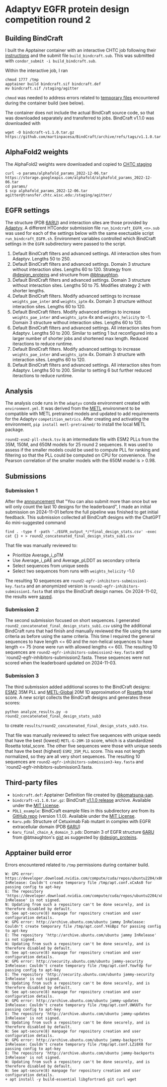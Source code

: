 # Adaptyv EGFR protein design competition round 2

## Building BindCraft
I built the Apptainer container with an interactive CHTC job following their [instructions](https://chtc.cs.wisc.edu/uw-research-computing/apptainer-htc) and the submit file `build_bindcraft.sub`.
This was submitted with `condor_submit -i build_bindcraft.sub`.

Within the interactive job, I ran
```
chmod 1777 /tmp
apptainer build bindcraft.sif bindcraft.def
mv bindcraft.sif /staging/agitter
```
`chmod` was needed to address errors related to [temporary files](https://superuser.com/questions/1496529/sudo-apt-get-update-couldnt-create-temporary-file) encountered during the container build (see below).

The container does not include the actual BindCraft source code, so that was downloaded separately and transferred to jobs.
BindCraft v1.1.0 was downloaded with
```
wget -O bindcraft-v1.1.0.tar.gz https://github.com/martinpacesa/BindCraft/archive/refs/tags/v1.1.0.tar.gz
```

## AlphaFold2 weights
The AlphaFold2 weights were downloaded and copied to [CHTC staging](https://chtc.cs.wisc.edu/uw-research-computing/file-avail-largedata.html)
```
curl -o params/alphafold_params_2022-12-06.tar https://storage.googleapis.com/alphafold/alphafold_params_2022-12-06.tar
cd params/
$ scp alphafold_params_2022-12-06.tar agitter@transfer.chtc.wisc.edu:/staging/agitter/
```

## EGFR settings
The structure (PDB [6ARU](https://www.rcsb.org/structure/6aru)) and interaction sites are those provided by [Adaptyv](https://design.adaptyvbio.com/).
A different HTCondor submission file `run_bindcraft_EGFR_<n>.sub` was used for each of the settings below with the same exectuable script `run_bindcraft_EGFR.sh`.
Environment variables controlled which BindCraft settings in the `EGFR` subdirectory were passed to the script.
1. Default BindCraft filters and advanced settings. All interaction sites from Adaptyv. Lengths 50 to 250.
2. Default BindCraft filters and advanced settings. Domain 3 structure without interaction sites. Lengths 60 to 120. Strategy from [@design_proteins](https://x.com/design_proteins/status/1851295516564525515) and structure from [@btnaughton](https://x.com/btnaughton/status/1851436952446537980).
3. Default BindCraft filters and advanced settings. Domain 3 structure without interaction sites. Lengths 50 to 75. Modifies strategy 2 with shorter lengths.
4. Default BindCraft filters. Modify advanced settings to increase `weights_pae_inter` and `weights_iptm` 4x. Domain 3 structure without interaction sites. Lengths 60 to 120.
5. Default BindCraft filters. Modify advanced settings to increase `weights_pae_inter` and `weights_iptm` 4x and `weights_helicity` to -1. Domain 3 structure without interaction sites. Lengths 60 to 120.
6. Default BindCraft filters and advanced settings. All interaction sites from Adaptyv. Lengths 50 to 200. Similar to setting 1 but reconfigured into a larger number of shorter jobs and shortened max length. Reduced iteractions to reduce runtime.
7. Default BindCraft filters. Modify advanced settings to increase `weights_pae_inter` and `weights_iptm` 4x. Domain 3 structure with interaction sites. Lengths 60 to 120.
8. Default BindCraft filters and advanced settings. All interaction sites from Adaptyv. Lengths 50 to 200. Similar to setting 6 but further reduced iteractions to reduce runtime.

## Analysis
The analysis code runs in the `adaptyv` conda environment created with `environment.yml`.
It was derived from the [METL](https://github.com/gitter-lab/metl/blob/9912989380ebe1246a2e35a92488e424d7ae571b/environment.yml) environment to be compatible with METL pretrained models and updated to add requirements for the Adaptyv `competition_metrics`.
After creating and activating the environment, `pip install metl-pretrained/` to install the local METL package.

`round2-esm2-pll-check.tsv` is an intermediate file with ESM2 PLLs from the 35M, 150M, and 650M models for 25 round 2 sequences.
It was used to assess if the smaller models could be used to compute PLL for ranking and filtering so that the PLL could be computed on CPU for convenience.
The Pearson correlation of the smaller models with the 650M model is > 0.98.

## Submissions
### Submission 1
After the [announcement](https://x.com/adaptyvbio/status/1852435680506355823) that "You can also submit more than once but we will only count the last 10 designs for the leaderboard", I made an initial submission on 2024-11-01 before the full pipeline was finished to get initial feedback.
This submission collected all BindCraft designs with the ChatGPT 4o mini-suggested command
```
find . -type f -path './EGFR_output_*/*final_design_stats.csv' -exec cat {} + > round2_concatenated_final_design_stats_sub1.csv
```
That file was manually reviewed to:
- Prioritize Average_i_pTM
- Use Average_i_pAE and Average_pLDDT as secondary criteria
- Select sequences from unique seeds
- Select two sequences from runs with `weights_helicity` -1.0

The resulting 10 sequences are `round2-egfr-inhibitors-submission1-key.fasta` and an anonymized version is `round2-egfr-inhibitors-submission1.fasta` that strips the BindCraft design names.
On 2024-11-02, the results were [saved](results/round2-egfr-inhibitors-submission1-leaderboard-2024-11-02.png).

### Submission 2
The second submission focused on short sequences. I generated `round2_concatenated_final_design_stats_sub1.csv` using the additional BindCraft runs that had finish and manually reviewed the file using the same criteria as before using the same criteria.
This time I required the general sequences to have length <= 60 and the non-helical sequences to have length <= 75 (none were run with allowed lengths <= 60).
The resulting 10 sequences are `round2-egfr-inhibitors-submission2-key.fasta` and `round2-egfr-inhibitors-submission2.fasta.
These sequences were not scored when the leaderboard updated on 2024-11-03.

### Submission 3
The third submission added additional scores to the BindCraft designs: [ESM2](https://github.com/facebookresearch/esm) 35M PLL and [METL-Global](https://github.com/gitter-lab/metl-pretrained) 20M 1D approximation of [Rosetta](https://rosettacommons.org/) total score.
A new script collects the BindCraft designs and generates these scores:
```
python analyze_results.py -o round2_concatenated_final_design_stats_sub3
```
to create `results/round2_concatenated_final_design_stats_sub3.tsv`.

That file was manually reviewed to select five sequences with unique seeds that have the best (lowest) `METL-G-20M-1D` score, which is a standardized Rosetta total_score.
The other five sequences were those with unique seeds that have the best (highest) `ESM2_35M_PLL` score.
This was not length normalized, so they are all very short sequences.
The resulting 10 sequences are `round2-egfr-inhibitors-submission3-key.fasta` and `round2-egfr-inhibitors-submission3.fasta.

## Third-party files
- `bindcraft.def`: Apptainer Definition file created by [@komatsuna-san](https://github.com/martinpacesa/BindCraft/issues/23#issuecomment-2408333526).
- `bindcraft-v1.1.0.tar.gz`: BindCraft [v1.1.0 release](https://github.com/martinpacesa/BindCraft/releases/tag/v1.1.0) archive. Available under the [MIT License](https://github.com/martinpacesa/BindCraft/blob/main/LICENSE).
- `PDL1_example`: BindCraft example files in this subdirectory are from its [GitHub repo](https://github.com/martinpacesa/BindCraft/tree/d2d3cd0b5d6b02d12d24afa59e640717e36f552c) (version 1.1.0). Available under the [MIT License](https://github.com/martinpacesa/BindCraft/blob/main/LICENSE).
- `6aru.pdb`: Structure of Cetuximab Fab mutant in complex with EGFR extracellular domain (PDB [6ARU](https://www.rcsb.org/structure/6aru))
- `6aru_final_chain_A_domain_3.pdb`: Domain 3 of EGFR structure [6ARU](https://www.rcsb.org/structure/6aru) from @btnaughton's [gist](https://gist.github.com/hgbrian/affd44dc63c6fb01a5a9620c24c74b26) as suggested by [@design_proteins](https://x.com/design_proteins/status/1851308130392473919).

## Apptainer build error
Errors encountered related to `/tmp` permissions during container build.
```
W: GPG error: https://developer.download.nvidia.com/compute/cuda/repos/ubuntu2204/x86_64  InRelease: Couldn't create temporary file /tmp/apt.conf.xCxAs0 for passing config to apt-key
E: The repository 'https://developer.download.nvidia.com/compute/cuda/repos/ubuntu2204/x86_64  InRelease' is not signed.
N: Updating from such a repository can't be done securely, and is therefore disabled by default.
N: See apt-secure(8) manpage for repository creation and user configuration details.
W: GPG error: http://archive.ubuntu.com/ubuntu jammy InRelease: Couldn't create temporary file /tmp/apt.conf.Y4sBpz for passing config to apt-key
E: The repository 'http://archive.ubuntu.com/ubuntu jammy InRelease' is not signed.
N: Updating from such a repository can't be done securely, and is therefore disabled by default.
N: See apt-secure(8) manpage for repository creation and user configuration details.
W: GPG error: http://security.ubuntu.com/ubuntu jammy-security InRelease: Couldn't create temporary file /tmp/apt.conf.Yowfdp for passing config to apt-key
E: The repository 'http://security.ubuntu.com/ubuntu jammy-security InRelease' is not signed.
N: Updating from such a repository can't be done securely, and is therefore disabled by default.
N: See apt-secure(8) manpage for repository creation and user configuration details.
W: GPG error: http://archive.ubuntu.com/ubuntu jammy-updates InRelease: Couldn't create temporary file /tmp/apt.conf.UWUUTx for passing config to apt-key
E: The repository 'http://archive.ubuntu.com/ubuntu jammy-updates InRelease' is not signed.
N: Updating from such a repository can't be done securely, and is therefore disabled by default.
N: See apt-secure(8) manpage for repository creation and user configuration details.
W: GPG error: http://archive.ubuntu.com/ubuntu jammy-backports InRelease: Couldn't create temporary file /tmp/apt.conf.LZi0X8 for passing config to apt-key
E: The repository 'http://archive.ubuntu.com/ubuntu jammy-backports InRelease' is not signed.
N: Updating from such a repository can't be done securely, and is therefore disabled by default.
N: See apt-secure(8) manpage for repository creation and user configuration details.
+ apt install -y build-essential libgfortran5 git curl wget
```